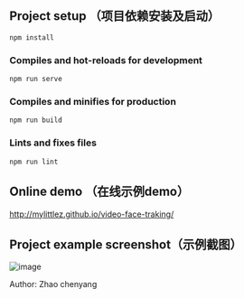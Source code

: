 
## Project setup （项目依赖安装及启动）

```
npm install
```

### Compiles and hot-reloads for development 

```
npm run serve
```

### Compiles and minifies for production 

```
npm run build
```

### Lints and fixes files 

```
npm run lint
```

## Online demo （在线示例demo）
http://mylittlez.github.io/video-face-traking/

## Project example screenshot（示例截图）

![image](https://user-images.githubusercontent.com/30174451/205483043-cd8c89f2-37e2-4f94-aea5-f7d09e339c49.png)


Author: Zhao chenyang
